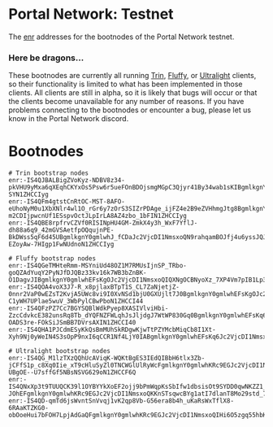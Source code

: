 # Portal Network: Testnet
The [enr](https://eips.ethereum.org/EIPS/eip-778) addresses for the bootnodes of the Portal Network testnet.


### Here be dragons...
These bootnodes are currently all running [Trin](https://github.com/ethereum/trin), [Fluffy](https://github.com/status-im/nimbus-eth1/tree/master/fluffy#introduction), or [Ultralight](https://github.com/ethereumjs/ultralight) clients, so their functionality is limited to what has been implemented in those clients. All clients are still in alpha, so it is likely that bugs will occur or that the clients become unavailable for any number of reasons. If you have problems connecting to the bootnodes or encounter a bug, please let us know in the Portal Network discord.


# Bootnodes
```
# Trin bootstrap nodes
enr:-IS4QJBALBigZVoKyz-NDBV8z34-pkVHU9yMxa6qXEqhCKYxOs5Psw6r5ueFOnBDOjsmgMGpC3Qjyr41By34wab1sKIBgmlkgnY0gmlwhKEjVaWJc2VjcDI1NmsxoQOSGugH1jSdiE_fRK1FIBe9oLxaWH8D_7xXSnaOVBe-SYN1ZHCCIyg
enr:-IS4QFm4gtstCnRtOC-MST-8AFO-eUhoNyM0u1XbXNlr4wl1O_rGr6y7zOrS3SIZrPDAge_ijFZ4e2B9eZVHhmgJtg8BgmlkgnY0gmlwhM69ZOyJc2VjcDI1NmsxoQLaI-m2CDIjpwcnUf1ESspvOctJLpIrLA8AZ4zbo_1bFIN1ZHCCIyg
enr:-IS4QBE8rpfrvCZVf0RISINpHU4GM-ZmkX4y3h_WxF7YflJ-dh88a6q9_42mGVSAetfpOQqujnPE-BkDWss5qF6d45UBgmlkgnY0gmlwhJ_fCDaJc2VjcDI1NmsxoQN9rahqamBOJfj4u6yssJQJ1-EZoyAw-7HIgp1FwNUdnoN1ZHCCIyg

# Fluffy bootstrap nodes
enr:-IS4QGeTMHteRmm-MSYniUd48OZ1M7RMUsIjnSP_TRbo-goQZAdYuqY2PyNJfDJQBz33kv16k7WB3bZnBK-O1DagvJIBgmlkgnY0gmlwhEFsKgOJc2VjcDI1NmsxoQIQXNgOCBNyoXz_7XP4Vm7pIB1Lp35d67BbC4iSlrrcJoN1ZHCCI40
enr:-IS4QOA4voX3J7-R_x8pjlaxBTpT1S_CL7ZaNjetjZ-0nnr2VaP0wEZsT2KvjA5UWc8vi9I0XvNSd1bjU0GXUjlt7J0BgmlkgnY0gmlwhEFsKgOJc2VjcDI1NmsxoQI7aL5dFuHhwbxWD-C1yWH7UPlae5wuV_3WbPylCBwPboN1ZHCCI44
enr:-IS4QFzPZ7Cc7BGYSQBlWdkPyep8XASIVlviHbi-ZzcCdvkcE382unsRq8Tb_dYQFNZFWLqhJsJljdgJ7WtWP830Gq0BgmlkgnY0gmlwhEFsKq6Jc2VjcDI1NmsxoQPjz2Y1Hsa0edvzvn6-OADS3re-FOkSiJSmBB7DVrsAXIN1ZHCCI40
enr:-IS4QHA1PJCdmESyKkQsBmMUhSkRDgwKjwTtPZYMcbMiqCb8I1Xt-Xyh9Nj0yWeIN4S3sOpP9nxI6qCCR1Nf4LjY0IABgmlkgnY0gmlwhEFsKq6Jc2VjcDI1NmsxoQLMWRNAgXVdGc0Ij9RZCPsIyrrL67eYfE9PPwqwRvmZooN1ZHCCI44

# Ultralight bootstrap nodes
enr:-IS4QG_M1lzTXzQQhUcAViqK-WQKtBgES3IEdQIBbH6tlx3Zb-jCFfS1p_c8Xq0Iie_xT9cHluSyZl0TNCWGlUlRyWcFgmlkgnY0gmlwhKRc9EGJc2VjcDI1NmsxoQMo1NBoJfVY367ZHKA-UBgOE--U7sffGf5NBsNSVG629oN1ZHCCF6Q
enr:-IS4QNxXp3t9TUUQCK39l1OYBYYkXoEF2ojj9bPmWqpKsSbIfw1dbsisOt9SYDD0qwNKZZ1_qWDEeEH5lo85gq-JOhEFgmlkgnY0gmlwhKRc9EGJc2VjcDI1NmsxoQKKnSTsqwcBYg1atI7dlanT8Mo29std_701sLx0g09yXYN1ZHCCF6Y
enr:-IS4QD-qmTd6jsWvntSnVvqj1vK2qp8Vb-G56era8b4h_uKaRsWxTflX8-6RAaKTZKG0-obOoeHui7bFOH7LpjAdGaQFgmlkgnY0gmlwhKRc9EGJc2VjcDI1NmsxoQIHi6O5zgq55hbKqgVYsuwZNOL1nz6h4sUDCY0UEIhKEIN1ZHCCF6I

